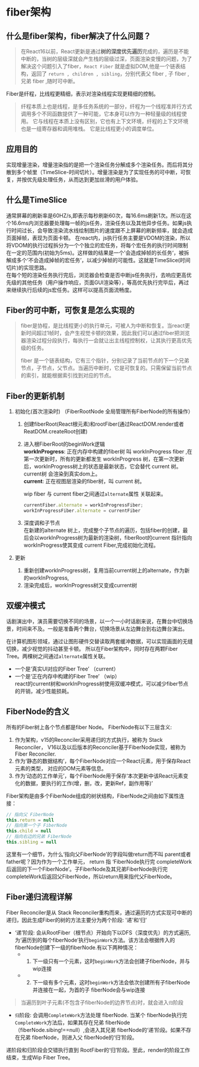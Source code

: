 # fiber架构

## 什么是fiber架构，fiber解决了什么问题？
> 在React16以前，React更新是通过**树的深度优先遍历**完成的，遍历是不能中断的，当树的层级深就会产生栈的层级过深，页面渲染变慢的问题，为了解决这个问题引入了fiber，`React Fiber` 就是虚拟DOM,他是一个链表结构，返回了 `return , children , sibling`，分别代表父 fiber , 子 fiber ,兄弟 fiber ,随时可中断。

Fiber是纤程，比线程更精细，表示对渲染线程实现更精细的控制。
> 纤程本质上也是线程，是多任务系统的一部分，纤程为一个线程准并行方式调用多个不同函数提供了一种可能，它本身可以作为一种轻量级的线程使用。 它与线程在本质上没有区别，它也有上下文环境，纤程的上下文环境也是一组寄存器和调用堆栈。 它是比线程更小的调度单位。
>
## 应用目的
实现增量渲染，增量渲染指的是把一个渲染任务分解成多个渲染任务。而后将其分散到多个帧里（TimeSlice-时间切片）。增量渲染是为了实现任务的可中断，可恢复，并按优先级处理任务，从而达到更加丝滑的用户体验。  
## 什么是TimeSlice  
通常屏幕的刷新率是60HZ/s,即表示每秒刷新60次，每16.6ms刷新1次。所以在这个16.6ms内浏览器要处理每一帧的js任务，渲染任务以及其他异步任务。如果js执行时间过长，会导致渲染流水线绘制图片的速度跟不上屏幕的刷新频率，就会造成页面掉帧，表现为页面卡顿。
在react内，js执行任务主要是VDOM的渲染，所以将VDOM的执行过程拆分为一个个独立的宏任务，将每个宏任务的执行时间限制在一定的范围内(初始为5ms)。这样做的结果是一个'会造成掉帧的长任务‘，被拆解成多个‘不会造成掉帧的宏任务’，以减少掉帧的可能性。这就是TimeSlice(时间切片)的实现思路。   
在每个短的渲染任务执行完后，浏览器会检查是否中断js任务执行，去响应更高优先级的其他任务（用户操作响应，页面GUI渲染等），等高优先执行完毕后，再过来继续执行后续的js宏任务。这样可以提高页面流畅度。

## Fiber的可中断，可恢复是怎么实现的
> fiber是协程，是比线程更小的执行单元，可被人为中断和恢复。当react更新时间超过1帧时，会产生视觉卡顿的效果，因此我们可以通过fiber把浏览器渲染过程分段执行，每执行一会就让出主线程控制权，让其执行更高优先级的任务。
>
> fiber 是一个链表结构，它有三个指针，分别记录了当前节点的下一个兄弟节点，子节点，父节点。当遍历中断时，它是可恢复的。只需保留当前节点的索引，就能根据索引找到对应的节点。

## Fiber的更新机制
1. 初始化(首次渲染时) （FiberRootNode 全局管理所有FiberNode的所有操作）
   1. 创建fiberRoot(React根元素)和rootFiber(通过ReactDOM.render或者ReatDOM.createRoot创建)
   2. 进入根FiberRoot的beginWork逻辑  
      **workInProgress**: 正在内存中构建的fiber树 叫 workInProgress fiber ,在第一次更新时，所有的更新都发生 workInProgress 树，在第一次更新后，workInProgress树上的状态是最新状态，它会替代 current 树。current树 会渲染到真实dom上。  
      **current**: 正在视图层渲染的fiber树，叫 current 树。

      wip fiber 与 current fiber之间通过`alternate`属性 关联起来。
      ```javascript
      currentFiber.alternate = workInProgressFiber;
      workInProgressFiber.alternate = currentFiber
      ``` 
   3. 深度调和子节点  
      在新建的alternate 树上，完成整个子节点的遍历，包括fiber的创建，最后会以workInProgress树为最新的渲染树，fiberRoot的current 指针指向workInProgress使其变成 current Fiber,完成初始化流程。 
   
2. 更新
   1. 重新创建workInProgress树，复用当前current树上的alternate，作为新的workInProgress,
   2. 渲染完成后，workInProgress树又变成current树 
   
## 双缓冲模式
话剧演出中，演员需要切换不同的场景，以一个一小时话剧来说，在舞台中切换场景，时间来不及。一般是准备两个舞台，切换场景从左边舞台到右边舞台演出。

在计算机图形领域，通过让图形硬件交替读取两套缓冲数据，可以实现画面的无缝切换，减少视觉的抖动甚至卡顿。
所以在Fiber架构中，同时存在两颗Fiber Tree。两棵树之间通过`alternate`属性关联。
- 一个是‘真实UI对应的Fiber Tree’    （current）
- 一个是‘正在内存中构建的Fiber Tree’ （wip）  
react的current树和workInProgress树使用双缓冲模式，可以减少fiber节点的开销，减少性能损耗。

## FiberNode的含义
所有的Fiber树上各个节点都是fiber Node。
FiberNode有以下三层含义:
1. 作为架构，v15的Reconciler采用递归的方式执行，被称为 Stack Reconciler， V16以及以后版本的Reconciler基于FiberNode实现，被称为Fiber Reconciler.
2. 作为‘静态的数据结构’，每个FiberNode对应一个React元素，用于保存React元素的类型， 对应的DOM元素等信息。
3. 作为‘动态的工作单元’，每个FiberNode用于保存‘本次更新中该React元素变化的数据，要执行的工作(增，删，改，更新Ref，副作用等)’

Fiber架构是由多个FiberNode组成的树状结构，FiberNode之间由如下属性连接：
```javascript
// 指向父 FiberNode
this.return = null
// 指向第一个子 FiberNode
this.child = null
// 指向右边的兄弟 FiberNode
this.sibling = null
```
这里有一个细节，为什么‘指向父FiberNode’的字段叫做return而不叫 parent或者 father呢？因为作为一个工作单元， return 指 ‘FiberNode执行完 completeWork后返回的下一个FiberNode’。子FiberNode及其兄弟FiberNode执行完completeWork后返回父FiberNode，所以return用来指代父FiberNode。

## Fiber递归流程详解
Fiber Reconciler是从 Stack Reconciler重构而来，通过遍历的方式实现可中断的递归，因此生成Fiber的树的方法主要分为两个阶段: '递'和‘归’
- ‘递’阶段: 会从RootFiber（根节点）开始向下以DFS（深度优先）的方式遍历,为‘遍历到的每个fiberNode’执行`beginWork`方法。该方法会根据传入的fiberNode创建下一级的fiberNode.有以下两种情况：
  - 1. 下一级只有一个元素，这时`beginWork`方法会创建子fiberNode，并与wip连接
  - 2. 下一级有多个元素，这时`beginWork`方法会依次创建所有子fiberNode并连接在一起，为首的子 fiberNode会与wip连接
> 当遍历到叶子元素(不包含子fiberNode的边界节点)时，就会进入`归`阶段
- `归`阶段: 会调用`CompleteWork`方法处理 fiberNode. 当某个 fiberNode执行完 `CompleteWork`方法后，如果其存在兄弟 fiberNode（fiberNode.sibing!==null）,会进入其兄弟 fiberNode的‘递’阶段。如果不存在兄弟 fiberNode，则进入父 fiberNode的‘归’阶段。

递阶段和归阶段会交错执行直到 RootFiber的‘归’阶段。至此，render的阶段工作结束，生成Wip Fiber Tree。